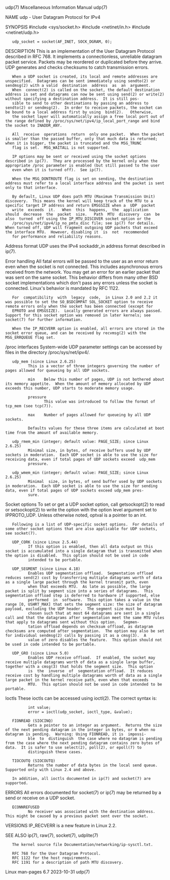 udp(7)                                                                                Miscellaneous Information Manual                                                                               udp(7)

NAME
       udp - User Datagram Protocol for IPv4

SYNOPSIS
       #include <sys/socket.h>
       #include <netinet/in.h>
       #include <netinet/udp.h>

       udp_socket = socket(AF_INET, SOCK_DGRAM, 0);

DESCRIPTION
       This  is  an  implementation of the User Datagram Protocol described in RFC 768.  It implements a connectionless, unreliable datagram packet service.  Packets may be reordered or duplicated before
       they arrive.  UDP generates and checks checksums to catch transmission errors.

       When a UDP socket is created, its local and remote addresses are unspecified.  Datagrams can be sent immediately using sendto(2) or sendmsg(2) with a valid  destination  address  as  an  argument.
       When  connect(2) is called on the socket, the default destination address is set and datagrams can now be sent using send(2) or write(2) without specifying a destination address.  It is still pos‐
       sible to send to other destinations by passing an address to sendto(2) or sendmsg(2).  In order to receive packets, the socket can be bound to a local address first by using  bind(2).   Otherwise,
       the socket layer will automatically assign a free local port out of the range defined by /proc/sys/net/ipv4/ip_local_port_range and bind the socket to INADDR_ANY.

       All  receive  operations  return  only one packet.  When the packet is smaller than the passed buffer, only that much data is returned; when it is bigger, the packet is truncated and the MSG_TRUNC
       flag is set.  MSG_WAITALL is not supported.

       IP options may be sent or received using the socket options described in ip(7).  They are processed by the kernel only when the appropriate /proc parameter is enabled (but still passed to the user
       even when it is turned off).  See ip(7).

       When the MSG_DONTROUTE flag is set on sending, the destination address must refer to a local interface address and the packet is sent only to that interface.

       By default, Linux UDP does path MTU (Maximum Transmission Unit) discovery.  This means the kernel will keep track of the MTU to a specific target IP address and return EMSGSIZE when a  UDP  packet
       write  exceeds  it.   When  this  happens,  the  application  should  decrease  the  packet  size.   Path  MTU  discovery  can  be  also  turned  off using the IP_MTU_DISCOVER socket option or the
       /proc/sys/net/ipv4/ip_no_pmtu_disc file; see ip(7) for details.  When turned off, UDP will fragment outgoing UDP packets that exceed the interface MTU.  However, disabling it  is  not  recommended
       for performance and reliability reasons.

   Address format
       UDP uses the IPv4 sockaddr_in address format described in ip(7).

   Error handling
       All  fatal  errors  will  be passed to the user as an error return even when the socket is not connected.  This includes asynchronous errors received from the network.  You may get an error for an
       earlier packet that was sent on the same socket.  This behavior differs from many other BSD socket implementations which don't pass any errors unless the socket is connected.  Linux's behavior  is
       mandated by RFC 1122.

       For  compatibility  with  legacy  code,  in Linux 2.0 and 2.2 it was possible to set the SO_BSDCOMPAT SOL_SOCKET option to receive remote errors only when the socket has been connected (except for
       EPROTO and EMSGSIZE).  Locally generated errors are always passed.  Support for this socket option was removed in later kernels; see socket(7) for further information.

       When the IP_RECVERR option is enabled, all errors are stored in the socket error queue, and can be received by recvmsg(2) with the MSG_ERRQUEUE flag set.

   /proc interfaces
       System-wide UDP parameter settings can be accessed by files in the directory /proc/sys/net/ipv4/.

       udp_mem (since Linux 2.6.25)
              This is a vector of three integers governing the number of pages allowed for queueing by all UDP sockets.

              min    Below this number of pages, UDP is not bothered about its memory appetite.  When the amount of memory allocated by UDP exceeds this number, UDP starts to moderate memory usage.

              pressure
                     This value was introduced to follow the format of tcp_mem (see tcp(7)).

              max    Number of pages allowed for queueing by all UDP sockets.

              Defaults values for these three items are calculated at boot time from the amount of available memory.

       udp_rmem_min (integer; default value: PAGE_SIZE; since Linux 2.6.25)
              Minimal size, in bytes, of receive buffers used by UDP sockets in moderation.  Each UDP socket is able to use the size for receiving data, even if total pages of UDP sockets exceed  udp_mem
              pressure.

       udp_wmem_min (integer; default value: PAGE_SIZE; since Linux 2.6.25)
              Minimal  size, in bytes, of send buffer used by UDP sockets in moderation.  Each UDP socket is able to use the size for sending data, even if total pages of UDP sockets exceed udp_mem pres‐
              sure.

   Socket options
       To set or get a UDP socket option, call getsockopt(2) to read or setsockopt(2) to write the option with the option level argument set to IPPROTO_UDP.  Unless otherwise noted, optval is  a  pointer
       to an int.

       Following is a list of UDP-specific socket options.  For details of some other socket options that are also applicable for UDP sockets, see socket(7).

       UDP_CORK (since Linux 2.5.44)
              If this option is enabled, then all data output on this socket is accumulated into a single datagram that is transmitted when the option is disabled.  This option should not be used in code
              intended to be portable.

       UDP_SEGMENT (since Linux 4.18)
              Enables UDP segmentation offload.  Segmentation offload reduces send(2) cost by transferring multiple datagrams worth of data as a single large packet through the kernel transmit path, even
              when that exceeds MTU.  As late as possible, the large packet is split by segment size into a series of datagrams.  This segmentation offload step is deferred to hardware if supported, else
              performed  in  software.  This option takes a value in the range [0, USHRT_MAX] that sets the segment size: the size of datagram payload, excluding the UDP header.  The segment size must be
              chosen such that at most 64 datagrams are sent in a single call and that the datagrams after segmentation meet the same MTU rules that apply to datagrams sent without this option.   Segmen‐
              tation offload depends on checksum offload, as datagram checksums are computed after segmentation.  The option may also be set for individual sendmsg(2) calls by passing it as a cmsg(3).  A
              value of zero disables the feature.  This option should not be used in code intended to be portable.

       UDP_GRO (since Linux 5.0)
              Enables UDP receive offload.  If enabled, the socket may receive multiple datagrams worth of data as a single large buffer, together with a cmsg(3) that holds the segment size.  This option
              is  the  inverse  of  segmentation offload.  It reduces receive cost by handling multiple datagrams worth of data as a single large packet in the kernel receive path, even when that exceeds
              MTU.  This option should not be used in code intended to be portable.

   Ioctls
       These ioctls can be accessed using ioctl(2).  The correct syntax is:

              int value;
              error = ioctl(udp_socket, ioctl_type, &value);

       FIONREAD (SIOCINQ)
              Gets a pointer to an integer as argument.  Returns the size of the next pending datagram in the integer in bytes, or 0 when no datagram is pending.  Warning: Using FIONREAD, it is  impossi‐
              ble  to  distinguish  the case where no datagram is pending from the case where the next pending datagram contains zero bytes of data.  It is safer to use select(2), poll(2), or epoll(7) to
              distinguish these cases.

       TIOCOUTQ (SIOCOUTQ)
              Returns the number of data bytes in the local send queue.  Supported only with Linux 2.4 and above.

       In addition, all ioctls documented in ip(7) and socket(7) are supported.

ERRORS
       All errors documented for socket(7) or ip(7) may be returned by a send or receive on a UDP socket.

       ECONNREFUSED
              No receiver was associated with the destination address.  This might be caused by a previous packet sent over the socket.

VERSIONS
       IP_RECVERR is a new feature in Linux 2.2.

SEE ALSO
       ip(7), raw(7), socket(7), udplite(7)

       The kernel source file Documentation/networking/ip-sysctl.txt.

       RFC 768 for the User Datagram Protocol.
       RFC 1122 for the host requirements.
       RFC 1191 for a description of path MTU discovery.

Linux man-pages 6.7                                                                              2023-10-31                                                                                          udp(7)
